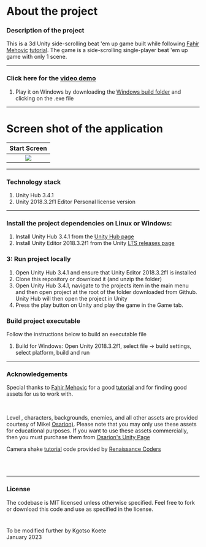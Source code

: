 # About the project

### Description of the project

This is a 3d Unity side-scrolling beat 'em up game built while following [Fahir Mehovic](https://www.youtube.com/channel/UC5c-DuzPdH9iaWYdI0v0uzw) [tutorial](https://youtu.be/gcF66q-UPCs). The game is a side-scrolling single-player beat 'em up game with only 1 scene.

---

### Click here for the [video demo](https://youtu.be/Wnlu27jy_3c)

1. Play it on Windows by downloading the [Windows build folder](https://drive.google.com/drive/folders/1sSkigRsw0X0wl_kf_O1KDG7Q2n17dk3C?usp=share_link) and clicking on the .exe file


---

# Screen shot of the application

|             Start Screen             |
| :----------------------------------: |
| ![](/screenshots/game.png)           |


---

### Technology stack

1. Unity Hub 3.4.1
2. Unity 2018.3.2f1 Editor Personal license version

---

### Install the project dependencies on Linux or Windows:

1. Install Unity Hub 3.4.1 from the [Unity Hub page](https://unity.com/unity-hub)
2. Install Unity Editor 2018.3.2f1 from the Unity [LTS releases page](https://unity.com/releases/editor/qa/lts-releases)

### 3: Run project locally

1. Open Unity Hub 3.4.1 and ensure that Unity Editor 2018.3.2f1 is installed
2. Clone this repository or download it (and unzip the folder)
3. Open Unity Hub 3.4.1, navigate to the projects item in the main menu and then open project at the root of the folder downloaded from Github. Unity Hub will then open the project in Unity
4. Press the play button on Unity and play the game in the Game tab.

### Build project executable

Follow the instructions below to build an executable file

1. Build for Windows: Open Unity 2018.3.2f1, select file -> build settings, select platform, build and run

---

### Acknowledgements

Special thanks to [Fahir Mehovic](https://www.youtube.com/channel/UC5c-DuzPdH9iaWYdI0v0uzw) for a good [tutorial](https://youtu.be/gcF66q-UPCs) and for finding good assets for us to work with.

<br/>

Level , characters, backgrounds, enemies, and all other assets are provided courtesy of Mikel [Osarion)](https://www.osarion.com/). Please note that you may only use these assets for educational purposes. If you want to use these assets commercially, then you must purchase them from [Osarion's Unity Page](https://assetstore.unity.com/publishers/6807)

Camera shake [tutorial](https://youtu.be/GDatJi6HSYE) code provided by [Renaissance Coders](https://www.youtube.com/@RenaissanceCoders1)

<br/>
<br/>

---

### License

The codebase is MIT licensed unless otherwise specified. Feel free to fork or download this code and use as specified in the license.

#

To be modified further by Kgotso Koete
<br/>
January 2023
